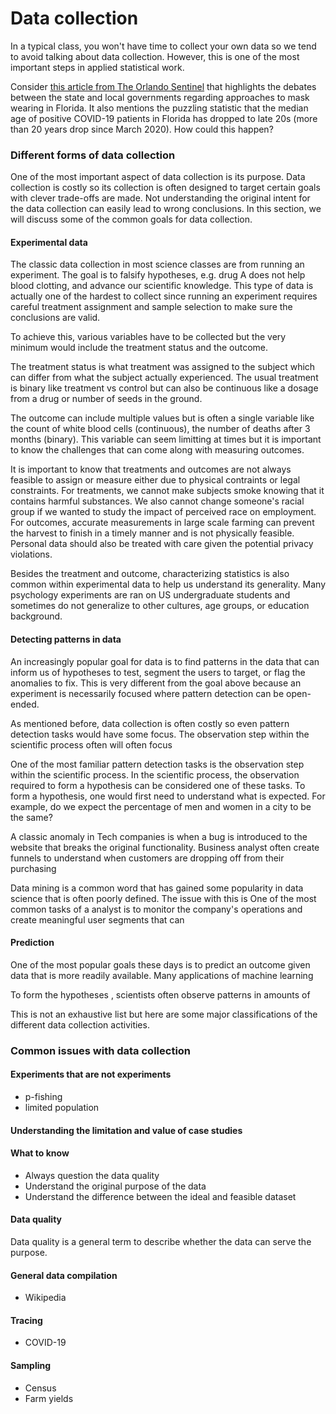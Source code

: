 # Data collection

In a typical class, you won't have time to collect your own data so we
tend to avoid talking about data collection. However, this is one of the
most important steps in applied statistical work.

Consider [this article from The Orlando Sentinel](https://www.orlandosentinel.com/coronavirus/os-ne-desantis-press-conference-20200619-cogedllclrelzfjlhafxgaoyii-story.html) that highlights the debates between the state and local governments
regarding approaches to mask wearing in Florida. It also mentions the
puzzling statistic that the median age of positive COVID-19
patients in Florida has dropped to late 20s (more than 20 years drop since March 2020).
How could this happen?

### Different forms of data collection
One of the most important aspect of data collection is its purpose.
Data collection is costly so its collection is often designed to target certain goals
with clever trade-offs are made.
Not understanding the original intent for the data collection can easily lead to
wrong conclusions. In this section, we will discuss some of the common goals for
data collection.

#### Experimental data
The classic data collection in most science classes are from running an experiment.
The goal is to falsify hypotheses, e.g. drug A does not help blood clotting, and
advance our scientific knowledge. This type of data is actually one of the hardest
to collect since running an experiment requires careful treatment assignment and
sample selection to make sure the conclusions are valid.

To achieve this, various variables have to be
collected but the very minimum would include the treatment status and the outcome.

The treatment status is what treatment was assigned to the subject which can differ
from what the subject actually experienced. The usual treatment is binary like treatment vs control
but can also be continuous like a dosage from a drug or number of seeds in the ground.

The outcome can include multiple values but is often a single variable like the count of
white blood cells (continuous), the number of deaths after 3 months (binary). This
variable can seem limitting at times but it is important to know the challenges that
can come along with measuring outcomes.

It is important to know that treatments and outcomes are not always feasible to
assign or measure either due to physical contraints or legal constraints.
For treatments, we cannot make subjects smoke knowing that it contains harmful substances.
We also cannot change someone's racial group if we wanted to study the impact of
perceived race on employment. For outcomes, accurate measurements in large scale
farming can prevent the harvest to finish in a timely manner and is not physically
feasible. Personal data should also be treated with care given the potential privacy
violations.

Besides the treatment and outcome, characterizing statistics is also common
within experimental data to help us understand its generality. Many psychology
experiments are ran on US undergraduate students and sometimes do not generalize
to other cultures, age groups, or education background.

#### Detecting patterns in data
An increasingly popular goal for data is to find patterns in the data that can
inform us of hypotheses to test, segment the users to target, or flag the anomalies
to fix. This is very different from the goal above because an experiment is
necessarily focused where pattern detection can be open-ended.

As mentioned before, data collection is often costly so even pattern detection
tasks would have some focus. The observation step within the scientific process
often will often focus


One of the most familiar pattern detection tasks is the observation step within
the scientific process. 
In the scientific process, the observation required to form a hypothesis can be
considered one of these tasks. To form a hypothesis, one would first need to understand
what is expected. For example, do we expect the percentage of men and women in a
city to be the same?


A classic anomaly in Tech companies is when a bug is introduced to the website that
breaks the original functionality. Business analyst often create funnels to understand
when customers are dropping off from their purchasing 

Data mining is a common word that has gained some popularity in data science that
is often poorly defined. The issue with this is
One of the most common tasks of a analyst is to monitor the company's operations
and create meaningful user segments that can 

#### Prediction
One of the most popular goals these days is to predict an outcome given data that
is more readily available. Many applications of machine learning




To form the hypotheses , scientists often observe patterns in
amounts of 

This is not an exhaustive list but here are some major classifications of the
different data collection activities.



### Common issues with data collection

#### Experiments that are not experiments
- p-fishing
- limited population

#### Understanding the limitation and value of case studies

#### What to know
- Always question the data quality
- Understand the original purpose of the data
- Understand the difference between the ideal and feasible dataset

#### Data quality
Data quality is a general term to describe whether the data can
serve the purpose.

#### General data compilation
- Wikipedia

#### Tracing
- COVID-19

#### Sampling
- Census
- Farm yields
